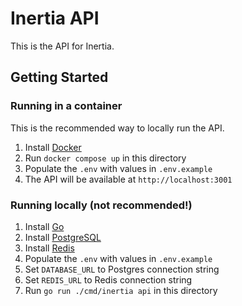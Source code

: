 # Inertia API

This is the API for Inertia.

## Getting Started

### Running in a container

This is the recommended way to locally run the API.

1. Install [Docker](https://docs.docker.com/get-docker/)
2. Run `docker compose up` in this directory
3. Populate the `.env` with values in `.env.example`
4. The API will be available at `http://localhost:3001`

### Running locally (not recommended!)

1. Install [Go](https://golang.org/doc/install)
2. Install [PostgreSQL](https://www.postgresql.org/download/)
3. Install [Redis](https://redis.io/download)
4. Populate the `.env` with values in `.env.example`
5. Set `DATABASE_URL` to Postgres connection string
6. Set `REDIS_URL` to Redis connection string
7. Run `go run ./cmd/inertia api` in this directory